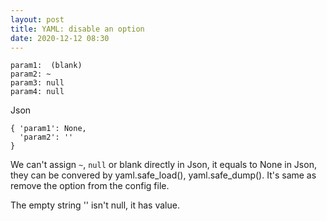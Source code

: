 ```yaml
---
layout: post
title: YAML: disable an option
date: 2020-12-12 08:30 
---
```


```
param1:  (blank)
param2: ~
param3: null
param4: null
```

Json

```
{ 'param1': None,
  'param2': ''
}
```

We can't assign `~`, `null` or blank directly in Json, it equals to None in Json, they can be convered by yaml.safe_load(), yaml.safe_dump().
It's same as remove the option from the config file.

The empty string '' isn't null, it has value.

